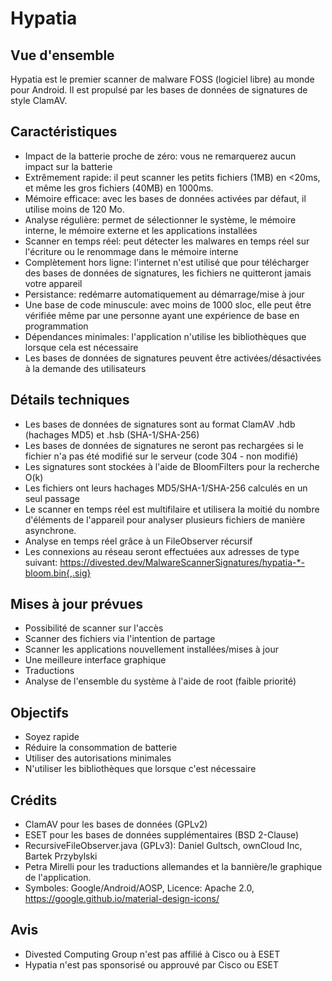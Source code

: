 Hypatia
=======

Vue d'ensemble
--------
Hypatia est le premier scanner de malware FOSS (logiciel libre) au monde pour Android. Il est propulsé par les bases de données de signatures de style ClamAV.

Caractéristiques
--------
- Impact de la batterie proche de zéro: vous ne remarquerez aucun impact sur la batterie
- Extrêmement rapide: il peut scanner les petits fichiers (1MB) en <20ms, et même les gros fichiers (40MB) en 1000ms.
- Mémoire efficace: avec les bases de données activées par défaut, il utilise moins de 120 Mo.
- Analyse régulière: permet de sélectionner le système, le mémoire interne, le mémoire externe et les applications installées
- Scanner en temps réel: peut détecter les malwares en temps réel sur l'écriture ou le renommage dans le mémoire interne
- Complètement hors ligne: l'internet n'est utilisé que pour télécharger des bases de données de signatures, les fichiers ne quitteront jamais votre appareil
- Persistance: redémarre automatiquement au démarrage/mise à jour
- Une base de code minuscule: avec moins de 1000 sloc, elle peut être vérifiée même par une personne ayant une expérience de base en programmation
- Dépendances minimales: l'application n'utilise les bibliothèques que lorsque cela est nécessaire
- Les bases de données de signatures peuvent être activées/désactivées à la demande des utilisateurs

Détails techniques
------------------
- Les bases de données de signatures sont au format ClamAV .hdb (hachages MD5) et .hsb (SHA-1/SHA-256)
- Les bases de données de signatures ne seront pas rechargées si le fichier n'a pas été modifié sur le serveur (code 304 - non modifié)
- Les signatures sont stockées à l'aide de BloomFilters pour la recherche O(k)
- Les fichiers ont leurs hachages MD5/SHA-1/SHA-256 calculés en un seul passage
- Le scanner en temps réel est multifilaire et utilisera la moitié du nombre d'éléments de l'appareil pour analyser plusieurs fichiers de manière asynchrone.
- Analyse en temps réel grâce à un FileObserver récursif
- Les connexions au réseau seront effectuées aux adresses de type suivant: https://divested.dev/MalwareScannerSignatures/hypatia-*-bloom.bin{,.sig}


Mises à jour prévues
----------------
- Possibilité de scanner sur l'accès
- Scanner des fichiers via l'intention de partage
- Scanner les applications nouvellement installées/mises à jour
- Une meilleure interface graphique
- Traductions
- Analyse de l'ensemble du système à l'aide de root (faible priorité)

Objectifs
-----
- Soyez rapide
- Réduire la consommation de batterie
- Utiliser des autorisations minimales
- N'utiliser les bibliothèques que lorsque c'est nécessaire

Crédits
-------
- ClamAV pour les bases de données (GPLv2)
- ESET pour les bases de données supplémentaires (BSD 2-Clause)
- RecursiveFileObserver.java (GPLv3): Daniel Gultsch, ownCloud Inc, Bartek Przybylski
- Petra Mirelli pour les traductions allemandes et la bannière/le graphique de l'application.
- Symboles: Google/Android/AOSP, Licence: Apache 2.0, https://google.github.io/material-design-icons/

Avis
-------
- Divested Computing Group n'est pas affilié à Cisco ou à ESET
- Hypatia n'est pas sponsorisé ou approuvé par Cisco ou ESET
